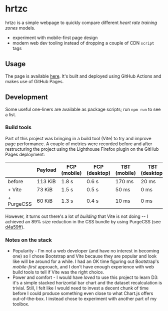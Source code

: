 # hrtzc

hrtzc is a simple webpage to quickly compare different _heart rate training zones_ models.

- experiment with mobile-first page design
- modern web dev tooling instead of dropping a couple of CDN `script` tags

## Usage

The page is available [here](https://tlgs.github.io/hrtzc/).
It's built and deployed using GitHub Actions and makes use of GitHub Pages.

## Development

Some useful one-liners are available as package scripts; run `npm run` to see a list.

### Build tools

Part of this project was bringing in a build tool (Vite) to try
and improve page performance.
A couple of metrics were recorded before and after restructuring the project
using the Lighthouse Firefox plugin on the GitHub Pages deployment:

|            | Payload | FCP (mobile) | FCP (desktop) | TBT (mobile) | TBT (desktop) |
| ---------- | ------- | ------------ | ------------- | ------------ | ------------- |
| before     | 113 KiB | 1.8 s        | 0.6 s         | 170 ms       | 20 ms         |
| + Vite     | 73 KiB  | 1.5 s        | 0.5 s         | 50 ms        | 0 ms          |
| + PurgeCSS | 60 KiB  | 1.3 s        | 0.4 s         | 10 ms        | 0 ms          |

However, it turns out there's a lot of _building_ that Vite is not doing --
I achieved an 89% size reduction in the CSS bundle by using PurgeCSS
(see [d4a59ff](https://github.com/tlgs/hrtzc/commit/d4a59ff81bbe188cf9e54d8d83a7bf65fef39501)).

### Notes on the stack

- Popularity -
  I'm not a web developer (and have no interest in becoming one)
  so I chose Bootstrap and Vite because they are popular and look like will be
  around for a while.
  I had an OK time figuring out Bootstrap's _mobile-first_ approach,
  and I don't have enough experience with web build tools to tell if Vite was
  the right choice.
- Power and comfort -
  I would have _loved_ to use this project to learn D3: it's a simple stacked
  horizontal bar chart and the dataset recalculation is trivial.
  Still, I felt like I would need to invest a decent chunk of time before I could
  produce something even close to what Chart.js offers out-of-the-box.
  I instead chose to experiment with another part of my toolbox.
